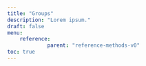 ```yaml
---
title: "Groups"
description: "Lorem ipsum."
draft: false
menu:
    reference:
             parent: "reference-methods-v0"
toc: true
---
```



